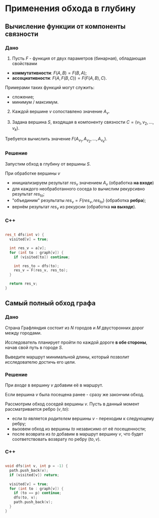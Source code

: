 # Применения обхода в глубину

## Вычисление функции от компоненты связности

### Дано

1. Пусть $F$ - функция от двух параметров (бинарная), обладающая свойствами

- **коммутативности**: $F(A, B) = F(B, A)$;
- **ассоциативности**: $F(A, F(B, C)) = F(F(A, B), C)$.

Примерами таких функций могут служить:

- сложение;
- минимум / максимум.

2. Каждой вершине $v$ сопоставлено значение $A_v$.

3. Задана вершина $S$, входящая в компоненту связности $C = (v_1, v_2, \dots, v_k)$.

Требуется вычислить значение $F(A_{v_1}, A_{v_2}, \dots, A_{v_k})$.

### Решение

Запустим обход в глубину от вершины $S$.

При обработке вершины $v$

- инициализируем результат $res_v$ значением $A_v$ (обработка **на входе**)
- для каждого необработанного соседа $to$ вычислим рекурсивно результат $res_{to}$;
- "объединим" результаты $res_v = F(res_v, res_{to})$ (обработка **ребра**);
- вернём результат $res_v$ из рекурсии (обработка **на выходе**).

### C++

```cpp

res_t dfs(int v) {
  visited[v] = true;

  int res_v = a[v];
  for (int to : graph[v]) {
    if (visited[to]) continue;

    int res_to = dfs(to);
    res_v = F(res_v, res_to);
  }

  return res_v;
}

```

## Самый полный обход графа

### Дано

Страна Графляндия состоит из $N$ городов и $M$ двусторонних дорог между городами.

Исследователь планирует пройти по каждой дороге **в обе стороны**, начав свой путь в городе $S$.

Выведите маршрут минимальной длины, который позволит исследователю достичь его цели.

### Решение

При _входе_ в вершину $v$ добавим её в маршрут.

Если вершина $v$ была посещена ранее - сразу же закончим обход.

Рассмотрим обход соседей вершины $v$. Пусть в данный момент рассматривается ребро $(v, to)$:

- если $to$ является _родителем_ вершины $v$ - переходим к следующему ребру;
- вызовем обход из вершины $to$ независимо от её посещенности;
- после возврата из $to$ добавим в маршрут вершину $v$, что будет соответствовать возврату по ребру $(to, v)$.

### C++

```cpp

void dfs(int v, int p = -1) {
  path.push_back(v);
  if (visited[v]) return;
  
  visited[v] = true;
  for (int to : graph[v]) {
    if (to == p) continue;
    dfs(to, v);
    path.push_back(v);
  }
}

```
